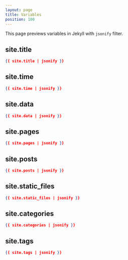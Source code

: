 ```yaml
---
layout: page
title: Variables
position: 100
---
```


This page previews variables in Jekyll with `jsonify` filter.

## site.title

```json
{{ site.title | jsonify }}
```

## site.time

```json
{{ site.time | jsonify }}
```

## site.data

```json
{{ site.data | jsonify }}
```

## site.pages

```json
{{ site.pages | jsonify }}
```

## site.posts

```json
{{ site.posts | jsonify }}
```

## site.static_files

```json
{{ site.static_files | jsonify }}
```

## site.categories

```json
{{ site.categories | jsonify }}
```

## site.tags

```json
{{ site.tags | jsonify }}
```

